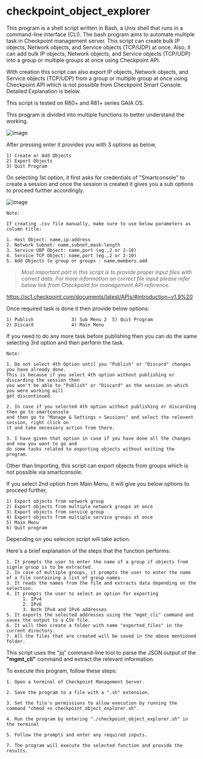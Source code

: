 # checkpoint_object_explorer

This program is a shell script written in Bash, a Unix shell that runs in a command-line interface (CLI). The bash program aims to automate multiple task in Checkpoint management server. This script can create bulk IP objects, Network objects, and Service objects (TCP/UDP) at once. Also, it can add bulk IP objects, Network objects, and Service objects (TCP/UDP) into a group or multiple groups at once using Checkpoint API.

With creation this script can also export IP objects, Network objects, and Service objects (TCP/UDP) from a group or multiple group at once using Checkpoint API which is not possible from Checkpoint Smart Console. Detailed Explanation is below.

This script is tested on R80+ and R81+ series GAIA OS.

This program is divided into multiple functions to better understand the working.

![image](https://user-images.githubusercontent.com/75925433/229117211-f8ba932a-d35c-41ee-b1db-8fad9ecc4d30.png)

After pressing enter it provides you with 3 options as below,

```
1) Create or Add Objects
2) Export Objects
3) Quit Program
```
On selecting 1st option, it first asks for credentials of "Smartconsole" to create a session and once the session is created it gives you a sub options to proceed further accordingly.

![image](https://user-images.githubusercontent.com/75925433/229266389-cdc9ae32-8134-4eaf-9409-3eaf4b09ebba.png)

```
Note:                                                             
                                                                   
If creating .csv file manually, make sure to use below parameters as column title:

1. Host Object: name,ip-address                                   
2. Network Subnet: name,subnet,mask-length                        
3. Service UDP Object: name,port (eg.,2 or 2-10)                  
4. Service TCP Object: name,port (eg.,2 or 2-10)                  
5. Add Objects to group or groups : name,members.add      
```

> *Most important part in this script is to provide proper input files with correct data. For more information on correct file input please refer below link from Checkpoint for management API reference.*

https://sc1.checkpoint.com/documents/latest/APIs/#introduction~v1.9%20

Once required task is done it then provide below options:

```
1) Publish              3) Sub Menu 2  5) Quit Program
2) Discard              4) Main Menu
```
If you need to do any more task before publishing then you can do the same selecting 3rd option and then perform the task. 

```
Note: 

1. Do not select 4th Option until you "Publish" or "Discard" changes you have already done. 
This is because if you select 4th option without publishing or discarding the session then 
you won't be able to "Publish" or "Discard" as the session on which you were working will 
get discontinued. 

2. In case if you selected 4th option without publishing or discarding then go to smartconsole 
and then go to "Manage & Settings > Sessions" and select the relevent session, right click on 
it and take necessary action from there.

3. I have given that option in case if you have done all the changes and now you want to go and 
do some tasks related to exporting objects without exiting the program.
```

Other than Importing, this script can export objects from groups which is not possible via smartconsole.

If you select 2nd option from Main Menu, it will give you below options to proceed further,

```
1) Export objects from network group
2) Export objects from multiple network groups at once
3) Export objects from service group
4) Export objects from multiple service groups at once
5) Main Menu
6) Quit program
```
Depending on you selecion script will take action.

Here's a brief explanation of the steps that the function performs:
```
1. It prompts the user to enter the name of a group if objects from signle group is to be extracted.
2. In case of multiple groups, it prompts the user to enter the name of a file containing a list of group names.
3. It reads the names from the file and extracts data depending on the selection.
4. It prompts the user to select an option for exporting 
      1. IPv4 
      2. IPv6
      3. Both IPv4 and IPv6 addresses
5. It exports the selected addresses using the "mgmt_cli" command and saves the output to a CSV file.
6. It will then create a folder with name "exported_files" in the current directory.
7. All the files that are created will be saved in the above mentioned folder.
```
This script uses the "jq" command-line tool to parse the JSON output of the **"mgmt_cli"** command and extract the relevant information.

To execute this program, follow these steps:

    1. Open a terminal of Checkpoint Management Server.
    
    2. Save the program to a file with a ".sh" extension.
    
    3. Set the file's permissions to allow execution by running the command "chmod +x checkpoint_object_explorer.sh".
    
    4. Run the program by entering "./checkpoint_object_explorer.sh" in the terminal
    
    5. Follow the prompts and enter any required inputs.
    
    7. The program will execute the selected function and provide the results.
















